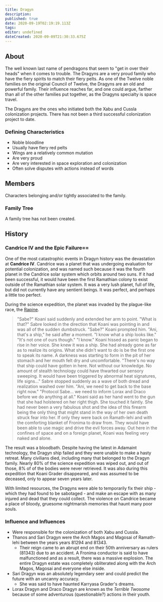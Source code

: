 ```yaml
---
title: Dragyn
description: 
published: true
date: 2020-09-19T02:19:19.113Z
tags: 
editor: undefined
dateCreated: 2020-09-09T21:30:33.675Z
---
```


## About

The well known last name of pendragons that seem to "get in over their heads" when it comes to trouble. The Dragyns are a very proud family who have the fiery spirits to match their fiery pelts. As one of the Twelve noble families on the original Council of Twelve, the Dragyns are an old and powerful family. Their influence reaches far, and one could argue, farther than all of the other families put together, as the Dragyns specialty is space travel.

The Dragyns are the ones who initiated both the Xabu and Cussla colonization projects. There has not been a third successful colonization project to date.

### Defining Characteristics

- Noble bloodline
- Usually have fiery red pelts
- Wings are a relatively common mutation
- Are very proud
- Are very interested in space exploration and colonization
- Often solve disputes with actions instead of words

## Members

Characters belonging and/or tightly associated to the family.

### Family Tree

A family tree has not been created.

## History

### Candrice IV and the Epic Failure==

One of the most catastrophic events in Dragyn history was the devastation at **Candrice IV**. Candrice was a planet that was undergoing evaluation for potential colonization, and was named such because it was the fourth planet in the Candrice solar system which orbits around two suns. If it had been successful, it would have been the first Ramathian colony to exist outside of the Ramathian solar system. It was a very lush planet, full of life, but did not currently have any sentient beings. It was perfect, and perhaps a little too perfect. 

During the science expedition, the planet was invaded by the plague-like race, the [Rapine](/species/rapine).

> "Sabe?" Koani said suddenly and extended her arm to point. "What is that?" Sabre looked in the direction that Koani was pointing in and was all of the sudden dumbstruck. "Sabe?" Koani prompted him.
> "Ani, that's a ship,"  he said after a moment.
> "I know what a ship looks like."
> "It's not one of ours though."
> "I know." Koani hissed as panic began to rise in her voice. She knew it was a ship. She had already gone as far as to realize its origins. What she didn't want to do is be the first one to speak its name. A darkness was starting to form in the pit of her stomach and her mouth felt dry and uncomfortable.
> "There's no way that ship could have gotten in here. Not without our knowledge. No amount of stealth technology could have thwarted our sensory sweeping. It would have been triggered by abnormal heat signatures, life signs..." Sabre stopped suddenly as a wave of both dread and realization washed over him. "Ani, we need to get back to the base right now."
> "Protocol Sabe... we need to inform Lorax and Draco before we do anything at all." Koani said as her hand went to the gun that she had holstered on her right thigh. She touched it faintly. She had never been a very fabulous shot and the idea of this firearm being the only thing that might stand in the way of her own death struck fear into her. If only they were back on Ramath-lehi and with the comforting blanket of Fronima to draw from. They would have been able to use magic and drive the evil forces away. Out here in the confines of space and on a foreign planet, Koani was feeling very naked and alone.

The result was a bloodbath. Despite having the latest in Adamaint technology, the Dragyn ship failed and they were unable to make a hasty retreat. Many civilians died, including many that belonged to the Dragyn family. Nearly 80% of the science expedition was wiped out, and out of those, 8% of of the bodies were never retrieved. It was also during this expedition that Koani Grader disappeared, and was assumed to be deceased, only to appear seven years later.

With limited resources, the Dragyns were able to temporarily fix their ship - which they had found to be sabotaged - and make an escape with as many injured and dead that they could collect. The violence on Candrice became a place of bloody, gruesome nightmarish memories that haunt many poor souls. 

### Influence and Influences

- Were responsible for the colonization of both Xabu and Cussla.
- Thanos and Sari Dragyn were the Arch Magos and Magosai of Ramath-lehi between the years years 81294 and 81343.
    - Their reign came to an abrupt end on their 50th anniversary as rulers (81343) due to an accident. A Fronima conductor is said to have malfunctioned and as a result, there was a massive explosion. The entire Dragyn estate was completely obliterated along with the Arch Magos, Magosai and everyone else inside.
- Sari Dragyn was an absolutely legendary seer and could predict the future with an uncanny accuracy.
    - She was said to have haunted Karryasa Grader's dreams.
- Lorax Dragyn and Draco Dragyn are known as the *Terrible Twosome* because of some adventurous (questionable?) actions in their youth.
